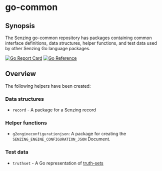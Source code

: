 # go-common

## Synopsis

The Senzing go-common repository has packages containing
common interface definitions, data structures, helper functions, and test data
used by other Senzing Go language packages.

[![Go Report Card](https://goreportcard.com/badge/github.com/senzing/go-common)](https://goreportcard.com/report/github.com/senzing/go-common)
[![Go Reference](https://pkg.go.dev/badge/github.com/senzing/go-common.svg)](https://pkg.go.dev/github.com/senzing/go-common)

## Overview

The following helpers have been created:

### Data structures

- `record` - A package for a Senzing record

### Helper functions

- `g2engineconfigurationjson`:  A package for creating the `SENZING_ENGINE_CONFIGURATION_JSON` Document.

### Test data

- `truthset` - A Go representation of [truth-sets](https://github.com/Senzing/truth-sets)
